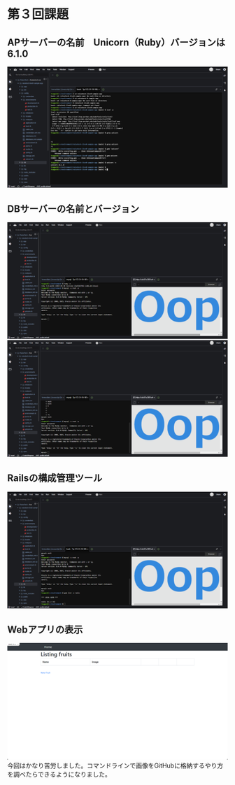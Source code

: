 # 第３回課題
## APサーバーの名前　Unicorn（Ruby）バージョンは　6.1.0
![APサーバーの名前とバージョン](Desktop/images/2023-unicorn.png)
## DBサーバーの名前とバージョン
![DBサーバーの名前　MySQL　Server version: 8.0.34 MySQL Community Server](Desktop/images/2023-09-22_20h30_02.png)![MySQLの再ログイン](Desktop/images/2023-09-22_20h31_38.png)
## Railsの構成管理ツール
![Railsの構成管理ツール　パッケージgem](Desktop/images/2023-09-22_20h33_03.png)
## Webアプリの表示
![Webアプリの表示](Desktop/images/2023-09-22_17h16_00.png)
今回はかなり苦労しました。コマンドラインで画像をGitHubに格納するやり方を調べたらできるようになりました。
